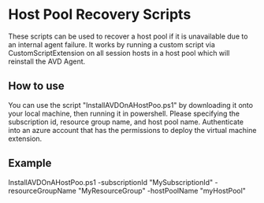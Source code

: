 # Host Pool Recovery Scripts
These scripts can be used to recover a host pool if it is unavailable due to an internal agent failure. It works by running a custom script via CustomScriptExtension on all session hosts in a host pool which will reinstall the AVD Agent.

## How to use
You can use the script "InstallAVDOnAHostPoo.ps1" by downloading it onto your local machine, then running it in powershell. Please specifying the subscription id, resource group name, and host pool name. Authenticate into an azure account that has the permissions to deploy the virtual machine extension.

## Example
InstallAVDOnAHostPoo.ps1 -subscriptionId "MySubscriptionId" -resourceGroupName "MyResourceGroup" -hostPoolName "myHostPool"